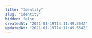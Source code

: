 ```yaml
---
title: "Identity"
slug: "identity"
hidden: false
createdAt: "2021-01-19T14:11:49.554Z"
updatedAt: "2021-01-19T14:11:49.554Z"
---
```

